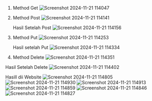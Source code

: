 1. Method Get
   ![Screenshot 2024-11-21 114047](https://github.com/user-attachments/assets/dd0b953c-be38-4001-9edc-721cc80c4339)
2. Method Post
   ![Screenshot 2024-11-21 114141](https://github.com/user-attachments/assets/282e5c19-14f1-45de-84f9-dc94947175bb)

   Hasil Setelah Post
   ![Screenshot 2024-11-21 114156](https://github.com/user-attachments/assets/28f1893f-8ffb-46d3-a8bb-b3599e485343)

3. Method Put
   ![Screenshot 2024-11-21 114253](https://github.com/user-attachments/assets/9b4928d0-2d54-4b92-b2f7-0bdb96eb7d0d)

   Hasil setelah Put
   ![Screenshot 2024-11-21 114334](https://github.com/user-attachments/assets/2d3083b2-cf25-483c-bfd6-84b13ac3ec77)

4. Method Delete
   ![Screenshot 2024-11-21 114351](https://github.com/user-attachments/assets/c4173ea7-6bb7-47e1-8a19-9855d3f06b73)

Hasil Setelah Delete
![Screenshot 2024-11-21 114402](https://github.com/user-attachments/assets/4dbb3589-5a5b-4d97-985f-131171aa3102)


Hasill dii Website
![Screenshot 2024-11-21 114805](https://github.com/user-attachments/assets/9a3ed745-6d56-4307-b384-7d8c38185a50)
![Screenshot 2024-11-21 114930](https://github.com/user-attachments/assets/d66b25f8-2a57-4948-997f-e92a001b91a8)
![Screenshot 2024-11-21 114913](https://github.com/user-attachments/assets/95b471dd-9d0a-469f-b115-e3cde2da0ae5)
![Screenshot 2024-11-21 114859](https://github.com/user-attachments/assets/c595f1bb-7262-4db5-b74e-cf85bdf93392)
![Screenshot 2024-11-21 114846](https://github.com/user-attachments/assets/8e3cb415-934c-4b40-9560-f90e63690430)
![Screenshot 2024-11-21 114827](https://github.com/user-attachments/assets/c0d194da-c167-4b30-bb32-a719683cc25b)
